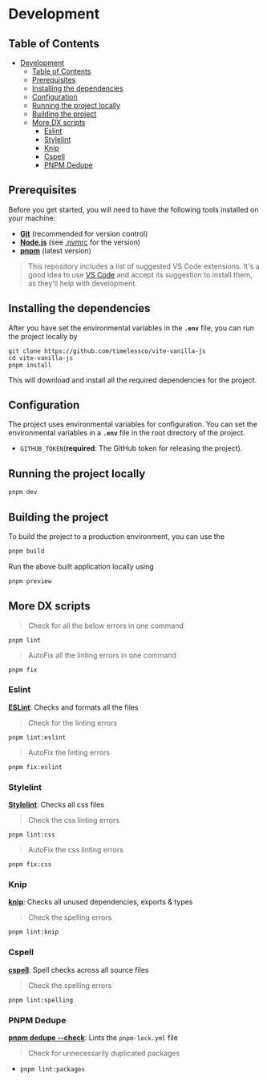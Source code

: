 # Development

## Table of Contents

- [Development](#development)
  - [Table of Contents](#table-of-contents)
  - [Prerequisites](#prerequisites)
  - [Installing the dependencies](#installing-the-dependencies)
  - [Configuration](#configuration)
  - [Running the project locally](#running-the-project-locally)
  - [Building the project](#building-the-project)
  - [More DX scripts](#more-dx-scripts)
    - [Eslint](#eslint)
    - [Stylelint](#stylelint)
    - [Knip](#knip)
    - [Cspell](#cspell)
    - [PNPM Dedupe](#pnpm-dedupe)

## Prerequisites

Before you get started, you will need to have the following tools installed on
your machine:

- **[Git](https://git-scm.com/)** (recommended for version control)
- **[Node.js](https://nodejs.org/en/)** (see [.nvmrc](../.nvmrc) for the version)
- **[pnpm](https://pnpm.io/)** (latest version)

> This repository includes a list of suggested VS Code extensions. It's a good idea to use [VS Code](https://code.visualstudio.com) and accept its suggestion to install them, as they'll help with development.

## Installing the dependencies

After you have set the environmental variables in the **`.env`** file, you can
run the project locally by

```shell
git clone https://github.com/timelessco/vite-vanilla-js
cd vite-vanilla-js
pnpm install
```

This will download and install all the required dependencies for the project.

## Configuration

The project uses environmental variables for configuration. You can set the
environmental variables in a **`.env`** file in the root directory of the
project.

- `GITHUB_TOKEN`(**required**: The GitHub token for releasing the project).

## Running the project locally

```bash
pnpm dev
```

## Building the project

To build the project to a production environment, you can use the

```bash
pnpm build
```

Run the above built application locally using

```bash
pnpm preview
```

## More DX scripts

> Check for all the below errors in one command

`pnpm lint`

> AutoFix all the linting errors in one command

`pnpm fix`

### Eslint

**[ESLint](https://eslint.org)**: Checks and formats all the files

> Check for the linting errors

`pnpm lint:eslint`

> AutoFix the linting errors

`pnpm fix:eslint`

### Stylelint

**[Stylelint](https://stylelint.io/)**: Checks all css files

> Check the css linting errors

`pnpm lint:css`

> AutoFix the css linting errors

`pnpm fix:css`

### Knip

**[knip](https://github.com/webpro/knip)**: Checks all unused dependencies,
exports & types

> Check the spelling errors

`pnpm lint:knip`

### Cspell

**[cspell](https://cspell.org)**: Spell checks across all source files

> Check the spelling errors

`pnpm lint:spelling`

### PNPM Dedupe

**[pnpm dedupe --check](https://pnpm.io/cli/dedupe)**: Lints the `pnpm-lock.yml` file

> Check for unnecessarily duplicated packages

- `pnpm lint:packages`

